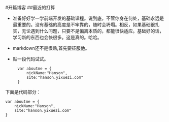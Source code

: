 #开篇博客
##最近的打算
* 准备好好学一学前端开发的基础课程。说到底，不管你身在何处，基础永远是最重要的。没有基础的高度是不牢靠的，随时会坍塌。相反，如果基础很扎实，无论遇到什么问题，只要不是偏离本质的，都能很快适应。基础好的话，学习新的东西也会快很多。这是真的。哈哈。
* markdown还不是很熟,首先要征服他。
* 贴一段代码试试。

		var aboutme = {
		    nickName:"Hanson",
		    site:"hanson.yixuezi.com"
		}

下面是代码部分：  

	var aboutme = {
	    nickName:"Hanson",
	    site:"hanson.yixuezi.com"
	}